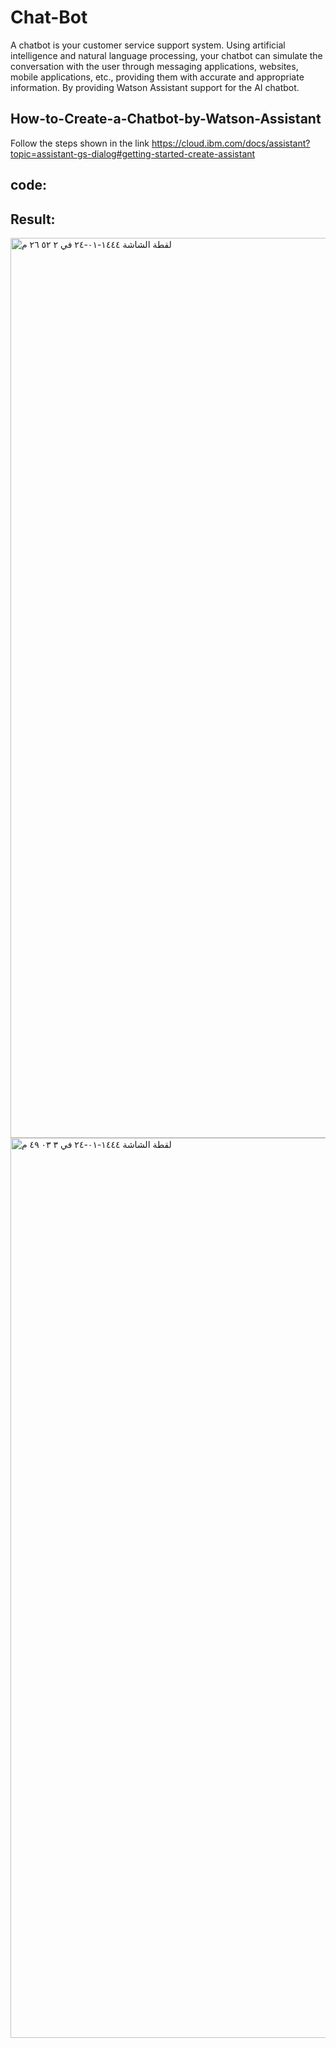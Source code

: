 # Chat-Bot
A chatbot is your customer service support system. Using artificial intelligence and natural language processing, your chatbot can simulate the conversation with the user through messaging applications, websites, mobile applications, etc., providing them with accurate and appropriate information. By providing Watson Assistant support for the AI chatbot.

## How-to-Create-a-Chatbot-by-Watson-Assistant
Follow the steps shown in the link https://cloud.ibm.com/docs/assistant?topic=assistant-gs-dialog#getting-started-create-assistant

## code:

<script> 
  

  window.watsonAssistantChatOptions = {

  
    integrationID: "a5c2241e-2ecc-4bdf-9396-bcb32b842c71", // The ID of this integration.
  
  
    region: "eu-gb", // The region your integration is hosted in.
  
  
    serviceInstanceID: "6b1d0819-4ee1-4a4a-a183-cefffcfd9adc", // The ID of your service instance.
  
  
    onLoad: function(instance) { instance.render(); }
  
  
  };
  
  
  setTimeout(function(){
  
  
  const t=document.createElement('script');
  
  
  t.src="https://web-chat.global.assistant.watson.appdomain.cloud/versions/" + (window.watsonAssistantChatOptions.clientVersion || 'latest') + "/WatsonAssistantChatEntry.js";
  
  
   document.head.appendChild(t);
  
  
  });

  
</script>

## Result:
<img width="1440" alt="‏لقطة الشاشة ١٤٤٤-٠١-٢٤ في ٢ ٥٢ ٢٦ م" src="https://user-images.githubusercontent.com/108236976/185915231-c23c5e3e-e618-41d9-8e1f-6165c52ebbb1.png">
<img width="1440" alt="‏لقطة الشاشة ١٤٤٤-٠١-٢٤ في ٣ ٠٣ ٤٩ م" src="https://user-images.githubusercontent.com/108236976/185916927-ef94f0aa-41c0-4d14-b259-72fdbad4d645.png">

